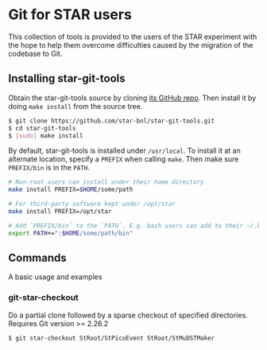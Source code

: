 # Git for STAR users

This collection of tools is provided to the users of the STAR experiment with
the hope to help them overcome difficulties caused by the migration of the
codebase to Git.


## Installing star-git-tools

Obtain the star-git-tools source by cloning [its GitHub
repo](https://github.com/star-bnl/star-git-tools.git). Then install it by doing
`make install` from the source tree.

```bash
$ git clone https://github.com/star-bnl/star-git-tools.git
$ cd star-git-tools
$ [sudo] make install
```

By default, star-git-tools is installed under `/usr/local`. To install it at
an alternate location, specify a `PREFIX` when calling `make`. Then make sure
`PREFIX/bin` is in the `PATH`.

```bash
# Non-root users can install under their home directory
make install PREFIX=$HOME/some/path

# For third-party software kept under /opt/star
make install PREFIX=/opt/star

# Add `PREFIX/bin` to the `PATH`. E.g. bash users can add to their ~/.bashrc file
export PATH+=":$HOME/some/path/bin"
```


## Commands

A basic usage and examples 

### git-star-checkout

Do a partial clone followed by a sparse checkout of specified directories.
Requires Git version >= 2.26.2

```bash
$ git star-checkout StRoot/StPicoEvent StRoot/StMuDSTMaker
```
